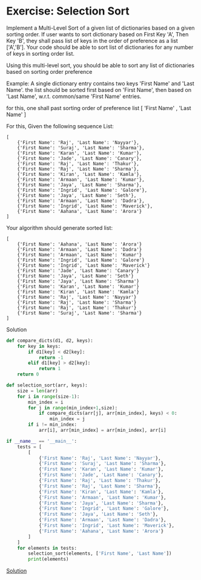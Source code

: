 # Exercise: Selection Sort

Implement a Multi-Level Sort of a given list of dictionaries based on a given sorting order. If user wants to sort dictionary based on First Key 'A', Then Key 'B', they shall pass list of keys in the order of  preference as a list ['A','B']. Your code should be able to sort list of dictionaries for any number of keys in sorting order list.

Using this multi-level sort, you should be able to sort any list of dictionaries based on sorting order preference

Example:
A single dictionary entry contains two keys 'First Name' and 'Last Name'. the list should be sorted first based on 'First Name', then based on 'Last Name', w.r.t. common/same 'First Name' entries.

for this, one shall past sorting order of preference list [ 'First Name' , 'Last Name' ]

For this, Given the following sequence List:
 
```
[
    {'First Name': 'Raj', 'Last Name': 'Nayyar'},
    {'First Name': 'Suraj', 'Last Name': 'Sharma'},
    {'First Name': 'Karan', 'Last Name': 'Kumar'},
    {'First Name': 'Jade', 'Last Name': 'Canary'},
    {'First Name': 'Raj', 'Last Name': 'Thakur'},
    {'First Name': 'Raj', 'Last Name': 'Sharma'},
    {'First Name': 'Kiran', 'Last Name': 'Kamla'},
    {'First Name': 'Armaan', 'Last Name': 'Kumar'},
    {'First Name': 'Jaya', 'Last Name': 'Sharma'},
    {'First Name': 'Ingrid', 'Last Name': 'Galore'},
    {'First Name': 'Jaya', 'Last Name': 'Seth'},
    {'First Name': 'Armaan', 'Last Name': 'Dadra'},
    {'First Name': 'Ingrid', 'Last Name': 'Maverick'},
    {'First Name': 'Aahana', 'Last Name': 'Arora'}
]
```


Your algorithm should generate sorted list:

```
[
    {'First Name': 'Aahana', 'Last Name': 'Arora'}
    {'First Name': 'Armaan', 'Last Name': 'Dadra'}
    {'First Name': 'Armaan', 'Last Name': 'Kumar'}
    {'First Name': 'Ingrid', 'Last Name': 'Galore'}
    {'First Name': 'Ingrid', 'Last Name': 'Maverick'}
    {'First Name': 'Jade', 'Last Name': 'Canary'}
    {'First Name': 'Jaya', 'Last Name': 'Seth'}
    {'First Name': 'Jaya', 'Last Name': 'Sharma'}
    {'First Name': 'Karan', 'Last Name': 'Kumar'}
    {'First Name': 'Kiran', 'Last Name': 'Kamla'}
    {'First Name': 'Raj', 'Last Name': 'Nayyar'}
    {'First Name': 'Raj', 'Last Name': 'Sharma'}
    {'First Name': 'Raj', 'Last Name': 'Thakur'}
    {'First Name': 'Suraj', 'Last Name': 'Sharma'}
]
```

Solution
```py
def compare_dicts(d1, d2, keys):
    for key in keys:
        if d1[key] < d2[key]:
            return -1
        elif d1[key] > d2[key]:
            return 1
    return 0

def selection_sort(arr, keys):
    size = len(arr)
    for i in range(size-1):
        min_index = i
        for j in range(min_index+1,size):
            if compare_dicts(arr[j], arr[min_index], keys) < 0:
                min_index = j
        if i != min_index:
            arr[i], arr[min_index] = arr[min_index], arr[i]

if __name__ == '__main__':
    tests = [
        [
            {'First Name': 'Raj', 'Last Name': 'Nayyar'},
            {'First Name': 'Suraj', 'Last Name': 'Sharma'},
            {'First Name': 'Karan', 'Last Name': 'Kumar'},
            {'First Name': 'Jade', 'Last Name': 'Canary'},
            {'First Name': 'Raj', 'Last Name': 'Thakur'},
            {'First Name': 'Raj', 'Last Name': 'Sharma'},
            {'First Name': 'Kiran', 'Last Name': 'Kamla'},
            {'First Name': 'Armaan', 'Last Name': 'Kumar'},
            {'First Name': 'Jaya', 'Last Name': 'Sharma'},
            {'First Name': 'Ingrid', 'Last Name': 'Galore'},
            {'First Name': 'Jaya', 'Last Name': 'Seth'},
            {'First Name': 'Armaan', 'Last Name': 'Dadra'},
            {'First Name': 'Ingrid', 'Last Name': 'Maverick'},
            {'First Name': 'Aahana', 'Last Name': 'Arora'}
        ]
    ]
    for elements in tests:
        selection_sort(elements, ['First Name', 'Last Name'])
        print(elements)

```



 [Solution](https://github.com/codebasics/data-structures-algorithms-python/blob/master/algorithms/7_SelectionSort/selection_sort_exercise_solution.py)
